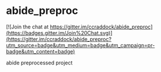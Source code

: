 abide_preproc
=============

[![Join the chat at https://gitter.im/ccraddock/abide_preproc](https://badges.gitter.im/Join%20Chat.svg)](https://gitter.im/ccraddock/abide_preproc?utm_source=badge&utm_medium=badge&utm_campaign=pr-badge&utm_content=badge)

abide preprocessed project
